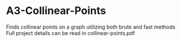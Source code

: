 # A3-Collinear-Points
Finds collinear points on a graph utilizing both brute and fast methods  
Full project details can be read in collinear-points.pdf
